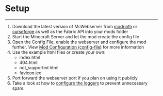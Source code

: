 # Setup
---
1. Download the latest version of McWebserver from [modrinth](https://modrinth.com/mod/mcwebserver) or [curseforge](https://www.curseforge.com/minecraft/mc-mods/mcwebserver) as well as the Fabric API into your mods folder
2. Start the Minecraft Server and let the mod create the config file
3. Open the Config File, enable the webserver and configure the mod further. View [Mod Configuration (config-file)](/McWebserver/Mod-Configuration) for more information
4. Use the example html files or create your own:
   - index.html
   - 404.html
   - not_supported.html
   - favicon.ico
5. Port forward the webserver port if you plan on using it publicly
6. Take a look at how to [configure the loggers](/McWebserver/Loggers) to prevent unnecessary spam.
